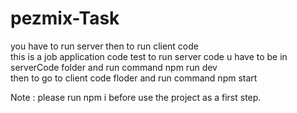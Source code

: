 # pezmix-Task
you have to run server then to run client code 
<br/>
this is a job application code test 
to run server code u have to be in serverCode folder and run command npm run dev
<br/>
then to go to client code floder and run command npm start 

Note : please run npm i before use the project as a first step.
